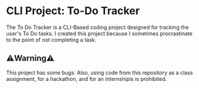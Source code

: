 # CLI Project: To-Do Tracker
The To Do Tracker is a CLI-Based coding project designed for tracking the user's To Do tasks. I created this project because I sometimes procrastinate to the point of not completing a task.

## ⚠️Warning⚠️
This project has some bugs. Also, using code from this repository as a class assignment, for a hackathon, and for an internshipis is prohibited.
